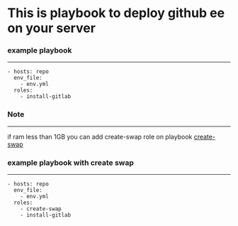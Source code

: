 This is playbook to deploy github ee on your server
============

### example playbook
------------

```
- hosts: repo
  env_file:
    - env.yml
  roles:
    - install-gitlab
```



### Note
---------
if ram less than 1GB
you can add create-swap role on playbook [create-swap](https://github.com/doko89/ansible-create-swap.git)


###

### example playbook with create swap
------------

```
- hosts: repo
  env_file:
    - env.yml
  roles:
    - create-swap
    - install-gitlab
```

